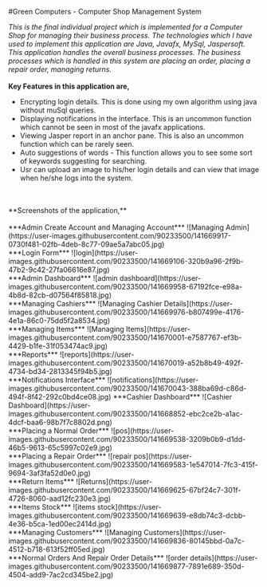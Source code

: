 #Green Computers - Computer Shop Management System

_This is the final individual project which is implemented for a Computer Shop for managing their business process.
The technologies which I have used to implement this application are Java, Javafx, MySql, Jaspersoft.
This application handles the overall business processes. The business processes which is handled in this system are placing an order, placing a repair order, managing returns._
<br />
<br />
**Key Features in this application are,**
<br />
- Encrypting login details. This is done using my own algorithm using java without muSql queries.
- Displaying notifications in the interface. This is an uncommon function which cannot be seen in most of the javafx applications.
- Viewing Jasper report in an anchor pane. This is also an uncommon function which can be rarely seen.
- Auto suggestions of words - This function allows you to see some sort of keywords suggesting for searching.
- Usr can upload an image to his/her login details and can view that image when he/she logs into the system.
<br />
<br />
**Screenshots of the application,**
<br />
<br />
***Admin Create Account and Managing Account***
![Managing Admin](https://user-images.githubusercontent.com/90233500/141669917-0730f481-02fb-4deb-8c77-09ae5a7abc05.jpg)
<br />
***Login Form***
![login](https://user-images.githubusercontent.com/90233500/141669106-320b9a96-2f9b-47b2-9c42-27fa06616e87.jpg)
<br />
***Admin Dashboard***
![admin dashboard](https://user-images.githubusercontent.com/90233500/141669958-67192fce-e98a-4b8d-82cb-d07564f85818.jpg)
<br />
***Managing Cashiers***
![Managing Cashier Details](https://user-images.githubusercontent.com/90233500/141669976-b807499e-4176-4e1a-86c0-75dd5f2a8534.jpg)
<br />
***Managing Items***
![Managing Items](https://user-images.githubusercontent.com/90233500/141670001-e7587767-ef3b-4429-b1fe-31f053474ac9.jpg)
<br />
***Reports***
![reports](https://user-images.githubusercontent.com/90233500/141670019-a52b8b49-492f-4734-bd34-2813345f94b5.jpg)
<br />
***Notifications Interface***
![notifications](https://user-images.githubusercontent.com/90233500/141670043-388ba69d-c86d-494f-8f42-292c0bd4ce08.jpg)
***Cashier Dashboard***
![Cashier Dashboard](https://user-images.githubusercontent.com/90233500/141668852-ebc2ce2b-a1ac-4dcf-baa6-98b7f7c8802d.png)
<br />
***Placing a Normal Order***
![pos](https://user-images.githubusercontent.com/90233500/141669538-3209b0b9-d1dd-46b5-9613-65c5997c02e9.jpg)
<br />
***Placing a Repair Order***
![repair pos](https://user-images.githubusercontent.com/90233500/141669583-1e547014-7fc3-415f-9694-3af3fa52d0e0.jpg)
<br />
***Return Items***
![Returns](https://user-images.githubusercontent.com/90233500/141669625-67bf24c7-301f-4726-8060-aad12fc230e3.jpg)
<br />
***Items Stock***
![items stock](https://user-images.githubusercontent.com/90233500/141669639-e8db74c3-dcbb-4e36-b5ca-1ed00ec2414d.jpg)
<br />
***Managing Customers***
![Managing Customers](https://user-images.githubusercontent.com/90233500/141669836-80145bbd-0a7c-4512-b718-613f52ff05ed.jpg)
<br />
***Normal Orders And Repair Order Details***
![order details](https://user-images.githubusercontent.com/90233500/141669877-7891e689-350d-4504-add9-7ac2cd345be2.jpg)



 
  
  
  
  